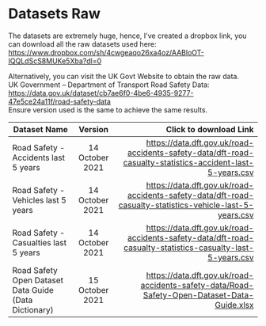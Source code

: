 # Datasets Raw

The datasets are extremely huge, hence, I've created a dropbox link, you can download all the raw datasets used here: <br>
https://www.dropbox.com/sh/4cwgeaqo26xa4oz/AABloOT-IQQLdScS8MUKe5Xba?dl=0 <br>

Alternatively, you can visit the UK Govt Website to obtain the raw data. <br>
UK Government – Department of Transport Road Safety Data: https://data.gov.uk/dataset/cb7ae6f0-4be6-4935-9277-47e5ce24a11f/road-safety-data <br>
Ensure version used is the same to achieve the same results. <br> 


| Dataset Name        | Version           | Click to download Link  |
| ------------- |:-------------:| -----:|
| Road Safety - Accidents last 5 years     | 14 October 2021 | https://data.dft.gov.uk/road-accidents-safety-data/dft-road-casualty-statistics-accident-last-5-years.csv |
| Road Safety - Vehicles last 5 years     | 14 October 2021      |   https://data.dft.gov.uk/road-accidents-safety-data/dft-road-casualty-statistics-vehicle-last-5-years.csv |
| Road Safety - Casualties last 5 years | 14 October 2021      |   https://data.dft.gov.uk/road-accidents-safety-data/dft-road-casualty-statistics-casualty-last-5-years.csv |
| Road Safety Open Dataset Data Guide (Data Dictionary) | 15 October 2021      |  https://data.dft.gov.uk/road-accidents-safety-data/Road-Safety-Open-Dataset-Data-Guide.xlsx |




